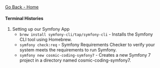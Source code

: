 [Go Back - Home](README.md)

#### Terminal Histories

01. Setting up our Symfony App
    - `brew install symfony-cli/tap/symfony-cli` - Installs the Symfony CLI tool using Homebrew.
    - `symfony check:req` - Symfony Requirements Checker to verify your system meets the requirements to run Symfony.
    - `symfony new cosmic-coding-symfony7` - Creates a new Symfony 7 project in a directory named cosmic-coding-symfony7.
